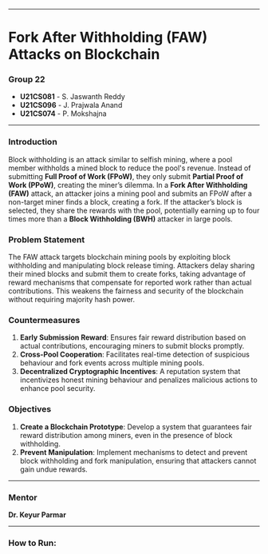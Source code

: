 
---

# Fork After Withholding (FAW) Attacks on Blockchain

### Group 22
- **U21CS081** - S. Jaswanth Reddy  
- **U21CS096** - J. Prajwala Anand  
- **U21CS074** - P. Mokshajna  

---

### Introduction
Block withholding is an attack similar to selfish mining, where a pool member withholds a mined block to reduce the pool's revenue. Instead of submitting **Full Proof of Work (FPoW)**, they only submit **Partial Proof of Work (PPoW)**, creating the miner’s dilemma. In a **Fork After Withholding (FAW)** attack, an attacker joins a mining pool and submits an FPoW after a non-target miner finds a block, creating a fork. If the attacker’s block is selected, they share the rewards with the pool, potentially earning up to four times more than a **Block Withholding (BWH)** attacker in large pools.

### Problem Statement
The FAW attack targets blockchain mining pools by exploiting block withholding and manipulating block release timing. Attackers delay sharing their mined blocks and submit them to create forks, taking advantage of reward mechanisms that compensate for reported work rather than actual contributions. This weakens the fairness and security of the blockchain without requiring majority hash power.

### Countermeasures
1. **Early Submission Reward**: Ensures fair reward distribution based on actual contributions, encouraging miners to submit blocks promptly.
2. **Cross-Pool Cooperation**: Facilitates real-time detection of suspicious behaviour and fork events across multiple mining pools.
3. **Decentralized Cryptographic Incentives**: A reputation system that incentivizes honest mining behaviour and penalizes malicious actions to enhance pool security.

### Objectives
1. **Create a Blockchain Prototype**: Develop a system that guarantees fair reward distribution among miners, even in the presence of block withholding.
2. **Prevent Manipulation**: Implement mechanisms to detect and prevent block withholding and fork manipulation, ensuring that attackers cannot gain undue rewards.

---

### Mentor  
**Dr. Keyur Parmar**

---

### How to Run:
